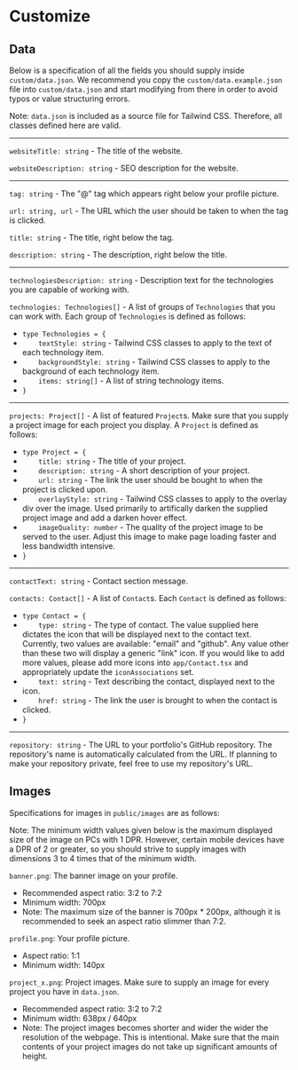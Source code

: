 # Customize

## Data

Below is a specification of all the fields you should supply inside
`custom/data.json`. We recommend you copy the `custom/data.example.json` file
into `custom/data.json` and start modifying from there in order to avoid typos
or value structuring errors.

Note: `data.json` is included as a source file for Tailwind CSS. Therefore, all
classes defined here are valid.

---

`websiteTitle: string` - The title of the website.

`websiteDescription: string` - SEO description for the website.

---

`tag: string` - The "@" tag which appears right below your profile picture.

`url: string, url` - The URL which the user should be taken to when the tag is
clicked.

`title: string` - The title, right below the tag.

`description: string` - The description, right below the title.

---

`technologiesDescription: string` - Description text for the technologies you
are capable of working with.

`technologies: Technologies[]` - A list of groups of `Technologies` that you can
work with. Each group of `Technologies` is defined as follows:

- `type Technologies = {`
- `    textStyle: string` - Tailwind CSS classes to apply to the text of each
    technology item.
- `    backgroundStyle: string` - Tailwind CSS classes to apply to the background
    of each technology item.
- `    items: string[]` - A list of string technology items.
- `}`

---

`projects: Project[]` - A list of featured `Project`s. Make sure that you supply
a project image for each project you display. A `Project` is defined as follows:

- `type Project = {`
- `    title: string` - The title of your project.
- `    description: string` - A short description of your project.
- `    url: string` - The link the user should be bought to when the project is
    clicked upon.
- `    overlayStyle: string` - Tailwind CSS classes to apply to the overlay div over
    the image. Used primarily to artifically darken the supplied project
    image and add a darken hover effect.
- `    imageQuality: number` - The quality of the project image to be served to
    the user. Adjust this image to make page loading faster and less bandwidth
    intensive.
- `}`

---

`contactText: string` - Contact section message.

`contacts: Contact[]` - A list of `Contact`s. Each `Contact` is defined as
follows:

- `type Contact = {`
- `    type: string` - The type of contact. The value supplied here dictates the
    icon that will be displayed next to the contact text. Currently, two values
    are available: "email" and "github". Any value other than these two will
    display a generic "link" icon. If you would like to add more values, please
    add more icons into `app/Contact.tsx` and appropriately update the
    `iconAssociations` set.
- `    text: string` - Text describing the contact, displayed next to the icon.
- `    href: string` - The link the user is brought to when the contact is
    clicked.
- `}`

---

`repository: string` - The URL to your portfolio's GitHub repository. The
    repository's name is automatically calculated from the URL. If planning to
    make your repository private, feel free to use my repository's URL.


## Images

Specifications for images in `public/images` are as follows:

Note: The minimum width values given below is the maximum displayed size of the
image on PCs with 1 DPR. However, certain mobile devices have a DPR of 2 or
greater, so you should strive to supply images with dimensions 3 to 4 times that
of the minimum width.

`banner.png`: The banner image on your profile.
- Recommended aspect ratio: 3:2 to 7:2
- Minimum width: 700px
- Note: The maximum size of the banner is 700px * 200px, although it is
    recommended to seek an aspect ratio slimmer than 7:2.

`profile.png`: Your profile picture.
- Aspect ratio: 1:1
- Minimum width: 140px

`project_x.png`: Project images. Make sure to supply an image for every project
you have in `data.json`.
- Recommended aspect ratio: 3:2 to 7:2
- Minimum width: 638px / 640px
- Note: The project images becomes shorter and wider the wider the resolution
    of the webpage. This is intentional. Make sure that the main contents of
    your project images do not take up significant amounts of height.